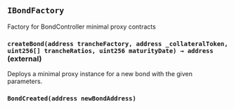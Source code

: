 ## `IBondFactory`

Factory for BondController minimal proxy contracts

### `createBond(address trancheFactory, address _collateralToken, uint256[] trancheRatios, uint256 maturityDate) → address` (external)

Deploys a minimal proxy instance for a new bond with the given parameters.

### `BondCreated(address newBondAddress)`
